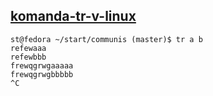 ## [komanda-tr-v-linux](https://losst.ru/komanda-tr-v-linux)

    st@fedora ~/start/communis (master)$ tr a b
    refewaaa
    refewbbb
    frewqgrwgaaaaa
    frewqgrwgbbbbb
    ^C